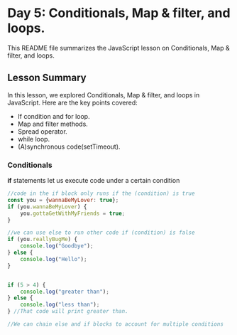 # Day 5: Conditionals, Map & filter, and loops.

This README file summarizes the JavaScript lesson on Conditionals, Map & filter, and loops.

## Lesson Summary

In this lesson, we explored Conditionals, Map & filter, and loops in JavaScript. Here are the key points covered:

- If condition and for loop.
- Map and filter methods.
- Spread operator.
- while loop.
- (A)synchronous code(setTimeout).

### Conditionals

**if** statements let us execute code under a certain condition

```javascript
//code in the if block only runs if the (condition) is true
const you = {wannaBeMyLover: true};
if (you.wannaBeMyLover) {
    you.gottaGetWithMyFriends = true;
}

//we can use else to run other code if (condition) is false
if (you.reallyBugMe) {
    console.log("Goodbye");
} else {
    console.log("Hello");
}


if (5 > 4) {
    console.log("greater than");
} else {
    console.log("less than");
} //That code will print greater than.

//We can chain else and if blocks to account for multiple conditions


```
